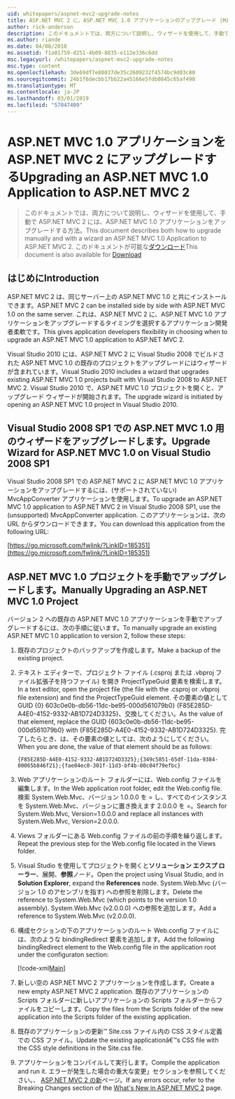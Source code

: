 ```yaml
---
uid: whitepapers/aspnet-mvc2-upgrade-notes
title: ASP.NET MVC 2 に、ASP.NET MVC 1.0 アプリケーションのアップグレード |Microsoft Docs
author: rick-anderson
description: このドキュメントでは、両方について説明し、ウィザードを使用して、手動で ASP.NET MVC 2 には、ASP.NET MVC 1.0 アプリケーションをアップグレードする方法。 このドキュメントは、d もしています.
ms.author: riande
ms.date: 04/08/2010
ms.assetid: f1a01759-d251-4b09-8835-e112e336c6dd
msc.legacyurl: /whitepapers/aspnet-mvc2-upgrade-notes
msc.type: content
ms.openlocfilehash: 3de69df7e80037de35c2609232f4574bc9d03c80
ms.sourcegitcommit: 24b1f6decbb17bb22a45166e5fdb0845c65af498
ms.translationtype: MT
ms.contentlocale: ja-JP
ms.lasthandoff: 03/01/2019
ms.locfileid: "57047409"
---
```

<a name="upgrading-an-aspnet-mvc-10-application-to-aspnet-mvc-2"></a><span data-ttu-id="dfb34-104">ASP.NET MVC 1.0 アプリケーションを ASP.NET MVC 2 にアップグレードする</span><span class="sxs-lookup"><span data-stu-id="dfb34-104">Upgrading an ASP.NET MVC 1.0 Application to ASP.NET MVC 2</span></span>
====================
> <span data-ttu-id="dfb34-105">このドキュメントでは、両方について説明し、ウィザードを使用して、手動で ASP.NET MVC 2 には、ASP.NET MVC 1.0 アプリケーションをアップグレードする方法。</span><span class="sxs-lookup"><span data-stu-id="dfb34-105">This document describes both how to upgrade manually and with a wizard an ASP.NET MVC 1.0 Application to ASP.NET MVC 2.</span></span> <span data-ttu-id="dfb34-106">このドキュメントが可能な[ダウンロード](https://download.microsoft.com/download/F/1/6/F16F9AF9-8EF4-4845-BC97-639791D5699C/MVC2-Upgrade-Notes.pdf)</span><span class="sxs-lookup"><span data-stu-id="dfb34-106">This document is also available for [Download](https://download.microsoft.com/download/F/1/6/F16F9AF9-8EF4-4845-BC97-639791D5699C/MVC2-Upgrade-Notes.pdf)</span></span>


## <a name="introduction"></a><span data-ttu-id="dfb34-107">はじめに</span><span class="sxs-lookup"><span data-stu-id="dfb34-107">Introduction</span></span>

<span data-ttu-id="dfb34-108">ASP.NET MVC 2 は、同じサーバー上の ASP.NET MVC 1.0 と共にインストールできます。</span><span class="sxs-lookup"><span data-stu-id="dfb34-108">ASP.NET MVC 2 can be installed side by side with ASP.NET MVC 1.0 on the same server.</span></span> <span data-ttu-id="dfb34-109">これは、ASP.NET MVC 2 に、ASP.NET MVC 1.0 アプリケーションをアップグレードするタイミングを選択するアプリケーション開発者柔軟です。</span><span class="sxs-lookup"><span data-stu-id="dfb34-109">This gives application developers flexibility in choosing when to upgrade an ASP.NET MVC 1.0 application to ASP.NET MVC 2.</span></span>

<span data-ttu-id="dfb34-110">Visual Studio 2010 には、ASP.NET MVC 2 に Visual Studio 2008 でビルドされた ASP.NET MVC 1.0 の既存のプロジェクトをアップグレードにはウィザードが含まれています。</span><span class="sxs-lookup"><span data-stu-id="dfb34-110">Visual Studio 2010 includes a wizard that upgrades existing ASP.NET MVC 1.0 projects built with Visual Studio 2008 to ASP.NET MVC 2.</span></span> <span data-ttu-id="dfb34-111">Visual Studio 2010 で、ASP.NET MVC 1.0 プロジェクトを開くと、アップグレード ウィザードが開始されます。</span><span class="sxs-lookup"><span data-stu-id="dfb34-111">The upgrade wizard is initiated by opening an ASP.NET MVC 1.0 project in Visual Studio 2010.</span></span>

## <a name="upgrade-wizard-for-aspnet-mvc-10-on-visual-studio-2008-sp1"></a><span data-ttu-id="dfb34-112">Visual Studio 2008 SP1 での ASP.NET MVC 1.0 用のウィザードをアップグレードします。</span><span class="sxs-lookup"><span data-stu-id="dfb34-112">Upgrade Wizard for ASP.NET MVC 1.0 on Visual Studio 2008 SP1</span></span>

<span data-ttu-id="dfb34-113">Visual Studio 2008 SP1 での ASP.NET MVC 2 に ASP.NET MVC 1.0 アプリケーションをアップグレードするには、(サポートされていない) MvcAppConverter アプリケーションを使用します。</span><span class="sxs-lookup"><span data-stu-id="dfb34-113">To upgrade an ASP.NET MVC 1.0 application to ASP.NET MVC 2 in Visual Studio 2008 SP1, use the (unsupported) MvcAppConverter application.</span></span> <span data-ttu-id="dfb34-114">このアプリケーションは、次の URL からダウンロードできます。</span><span class="sxs-lookup"><span data-stu-id="dfb34-114">You can download this application from the following URL:</span></span>

[https://go.microsoft.com/fwlink/?LinkID=185351](https://go.microsoft.com/fwlink/?LinkID=185351)

## <a name="manually-upgrading-an-aspnet-mvc-10-project"></a><span data-ttu-id="dfb34-115">ASP.NET MVC 1.0 プロジェクトを手動でアップグレードします。</span><span class="sxs-lookup"><span data-stu-id="dfb34-115">Manually Upgrading an ASP.NET MVC 1.0 Project</span></span>

<span data-ttu-id="dfb34-116">バージョン 2 への既存の ASP.NET MVC 1.0 アプリケーションを手動でアップグレードするには、次の手順に従います。</span><span class="sxs-lookup"><span data-stu-id="dfb34-116">To manually upgrade an existing ASP.NET MVC 1.0 application to version 2, follow these steps:</span></span>

1. <span data-ttu-id="dfb34-117">既存のプロジェクトのバックアップを作成します。</span><span class="sxs-lookup"><span data-stu-id="dfb34-117">Make a backup of the existing project.</span></span>
2. <span data-ttu-id="dfb34-118">テキスト エディターで、プロジェクト ファイル (.csproj または .vbproj ファイル拡張子を持つファイル) を開き ProjectTypeGuid 要素を検索します。</span><span class="sxs-lookup"><span data-stu-id="dfb34-118">In a text editor, open the project file (the file with the .csproj or .vbproj file extension) and find the ProjectTypeGuid element.</span></span> <span data-ttu-id="dfb34-119">その要素の値として GUID {0} 603c0e0b-db56-11dc-be95-000d561079b0} {F85E285D-A4E0-4152-9332-AB1D724D3325}、交換してください。</span><span class="sxs-lookup"><span data-stu-id="dfb34-119">As the value of that element, replace the GUID {603c0e0b-db56-11dc-be95-000d561079b0} with {F85E285D-A4E0-4152-9332-AB1D724D3325}.</span></span> <span data-ttu-id="dfb34-120">完了したらとき、は、その要素の値としては、次のようにしてください。</span><span class="sxs-lookup"><span data-stu-id="dfb34-120">When you are done, the value of that element should be as follows:</span></span> 

    `{F85E285D-A4E0-4152-9332-AB1D724D3325};{349c5851-65df-11da-9384-00065b846f21};{fae04ec0-301f-11d3-bf4b-00c04f79efbc}`
3. <span data-ttu-id="dfb34-121">Web アプリケーションのルート フォルダーには、Web.config ファイルを編集します。</span><span class="sxs-lookup"><span data-stu-id="dfb34-121">In the Web application root folder, edit the Web.config file.</span></span> <span data-ttu-id="dfb34-122">検索 System.Web.Mvc、バージョン 1.0.0.0 を = し、すべてのインスタンスを System.Web.Mvc、バージョンに置き換えます 2.0.0.0 を =。</span><span class="sxs-lookup"><span data-stu-id="dfb34-122">Search for System.Web.Mvc, Version=1.0.0.0 and replace all instances with System.Web.Mvc, Version=2.0.0.0.</span></span>
4. <span data-ttu-id="dfb34-123">Views フォルダーにある Web.config ファイルの前の手順を繰り返します。</span><span class="sxs-lookup"><span data-stu-id="dfb34-123">Repeat the previous step for the Web.config file located in the Views folder.</span></span>
5. <span data-ttu-id="dfb34-124">Visual Studio を使用してプロジェクトを開くと**ソリューション エクスプ ローラー**、展開、**参照**ノード。</span><span class="sxs-lookup"><span data-stu-id="dfb34-124">Open the project using Visual Studio, and in **Solution Explorer**, expand the **References** node.</span></span> <span data-ttu-id="dfb34-125">System.Web.Mvc (バージョン 1.0 のアセンブリを指す) への参照を削除します。</span><span class="sxs-lookup"><span data-stu-id="dfb34-125">Delete the reference to System.Web.Mvc (which points to the version 1.0 assembly).</span></span> <span data-ttu-id="dfb34-126">System.Web.Mvc (v2.0.0.0) への参照を追加します。</span><span class="sxs-lookup"><span data-stu-id="dfb34-126">Add a reference to System.Web.Mvc (v2.0.0.0).</span></span>
6. <span data-ttu-id="dfb34-127">構成セクションの下のアプリケーションのルート Web.config ファイルには、次のような bindingRedirect 要素を追加します。</span><span class="sxs-lookup"><span data-stu-id="dfb34-127">Add the following bindingRedirect element to the Web.config file in the application root under the configuraton section:</span></span>   

    [!code-xml[Main](aspnet-mvc2-upgrade-notes/samples/sample1.xml)]
7. <span data-ttu-id="dfb34-128">新しい空の ASP.NET MVC 2 アプリケーションを作成します。</span><span class="sxs-lookup"><span data-stu-id="dfb34-128">Create a new empty ASP.NET MVC 2 application.</span></span> <span data-ttu-id="dfb34-129">既存のアプリケーションの Scripts フォルダーに新しいアプリケーションの Scripts フォルダーからファイルをコピーします。</span><span class="sxs-lookup"><span data-stu-id="dfb34-129">Copy the files from the Scripts folder of the new application into the Scripts folder of the existing application.</span></span>
8. <span data-ttu-id="dfb34-130">既存のアプリケーションの更新™ Site.css ファイル内の CSS スタイル定義での CSS ファイル。</span><span class="sxs-lookup"><span data-stu-id="dfb34-130">Update the existing applicationâ€™s CSS file with the CSS style definitions in the Site.css file.</span></span>
9. <span data-ttu-id="dfb34-131">アプリケーションをコンパイルして実行します。</span><span class="sxs-lookup"><span data-stu-id="dfb34-131">Compile the application and run it.</span></span> <span data-ttu-id="dfb34-132">エラーが発生した場合の重大な変更」セクションを参照してください。、 [ASP.NET MVC 2 の新](https://go.microsoft.com/fwlink/?LinkID=185038)ページ。</span><span class="sxs-lookup"><span data-stu-id="dfb34-132">If any errors occur, refer to the Breaking Changes section of the [What's New in ASP.NET MVC 2](https://go.microsoft.com/fwlink/?LinkID=185038) page.</span></span>
